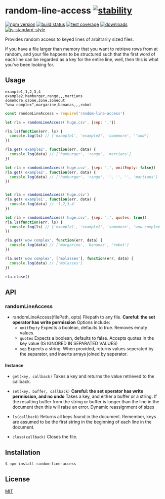 # random-line-access [![stability][0]][1]
[![npm version][2]][3] [![build status][4]][5] [![test coverage][6]][7]
[![downloads][8]][9] [![js-standard-style][10]][11]

Provides random access to keyed lines of arbitrarily sized files. 

If you have a file larger than memory that you want to retrieve rows 
from at random, and your file happens to be structured such that the 
first word of each line can be regarded as a key for the entire line,
well, then this is what you've been looking for.


## Usage
```csv
example1,1,2,3,4
example2,hamburger,rango,,,martians
somemore,ozone,zone,zoneout
"wow complex",margarine,bananas,,,robot
```

```js
const randomLineAccess = require('random-line-access')

let rla = randomLineAccess('huge.csv', {sep: ','})

rla.ls(function(err, ls) {
  console.log(ls) // ['example1', 'example2', 'somemore', '"wow']
})

rla.get('example2', function(err, data) {
  console.log(data) // ['hamburger', 'rango', 'martians']
})

let rla = randomLineAccess('huge.csv', {sep: ',', omitEmpty: false})
rla.get('example2', function(err, data) {
  console.log(data) // ['hamburger', 'rango', '', '', '', 'martians']
})


let rla = randomLineAccess('huge.csv')
rla.get('example1', function(err, data) {
  console.log(data) // '1,2,3,4'
})

let rla = randomLineAccess('huge.csv', {sep: ',', quotes: true})
rla.ls(function(err, ls) {
  console.log(ls) // ['example1', 'example2', 'somemore', 'wow complex']
})

rla.get('wow complex', function(err, data) {
  console.log(data) // ['margarine', 'bananas', 'robot']
})

rla.set('wow complex', ['molasses'], function(err, data) {
  console.log(data) // ['molasses']
})

rla.close()

```

## API
### randomLineAccess
* randomLineAccess(filePath, opts)
  Filepath to any file. **Careful: the set operator has write permission**
  Options include:
    - `omitEmpty` Expects a boolean, defaults to true. Removes empty values.
    - `quotes` Expects a boolean, defaults to false. Accepts quotes in the key value (IS IGNORED IN SEPARATED VALUES)
    - `sep` Expects a string. When provided, returns values seperated by the separator, and inserts arrays joined by seperator.

#### Instance
* `get(key, callback)`
  Takes a key and returns the value retrieved to the callback.

* `set(key, buffer, callback)` **Careful: the set operator has write permission, and no undo**
  Takes a key, and either a buffer or a string. If the resulting buffer from the string or buffer is
longer than the line in the document then this will raise an error. Dynamic reassignment of sizes

* `ls(callback)`
  Returns all keys found in the document. Remember, keys are assumed to be the first string in the beginning of each line in the document.

* `close(callback)`
  Closes the file.
  
## Installation
```sh
$ npm install random-line-access
```

## License
[MIT](https://tldrlegal.com/license/mit-license)

[0]: https://img.shields.io/badge/stability-experimental-orange.svg?style=flat-square
[1]: https://nodejs.org/api/documentation.html#documentation_stability_index
[2]: https://img.shields.io/npm/v/random-line-access.svg?style=flat-square
[3]: https://npmjs.org/package/random-line-access
[4]: https://img.shields.io/travis/jdvorak/random-line-access/master.svg?style=flat-square
[5]: https://travis-ci.org/jdvorak/random-line-access
[6]: https://img.shields.io/codecov/c/github/jdvorak/random-line-access/master.svg?style=flat-square
[7]: https://codecov.io/github/jdvorak/random-line-access
[8]: http://img.shields.io/npm/dm/random-line-access.svg?style=flat-square
[9]: https://npmjs.org/package/random-line-access
[10]: https://img.shields.io/badge/code%20style-standard-brightgreen.svg?style=flat-square
[11]: https://github.com/feross/standard
